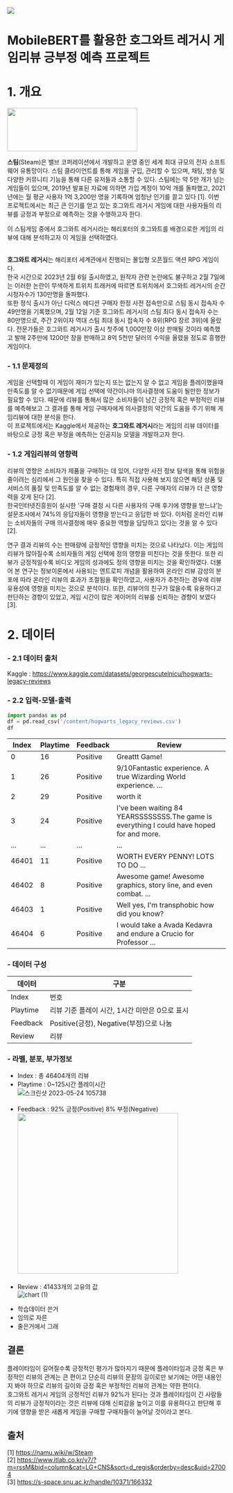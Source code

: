 
<img src = "https://user-images.githubusercontent.com/79897716/234443638-811bd143-3d53-46b3-9516-65be5d95b620.jpg" ><br/>

# MobileBERT를 활용한 호그와트 레거시 게임리뷰 긍부정 예측 프로젝트

# 1. 개요

 <img src = "https://user-images.githubusercontent.com/79897716/234445318-cec73f4a-e3ca-4426-b738-9ff31227f6b1.png" width="300" height="100">

 **스팀**(Steam)은 밸브 코퍼레이션에서 개발하고 운영 중인 세계 최대 규모의 전자 소프트웨어 유통망이다. 스팀 클라이언트를 통해 게임을 구입, 관리할 수 있으며, 채팅, 방송 및 다양한 커뮤니티 기능을 통해 다른 유저들과 소통할 수 있다. 스팀에는 약 5만 개가 넘는 게임들이 있으며, 2019년 발표된 자료에 의하면 가입 계정이 10억 개를 돌파했고, 2021년에는 월 평균 사용자 1억 3,200만 명을 기록하며 엄청난 인기를 끌고 있다 [1]. 이번 프로젝트에서는 최근 큰 인기를 얻고 있는 호그와트 레거시 게임에 대한 사용자들의 리뷰를 긍정과 부정으로 예측하는 것을 수행하고자 한다.
 
이 스팀게임 중에서 호그와트 레거시라는 해리포터의 호그와트를 배경으로한 게임의 리뷰에 대해 분석하고자 이 게임을 선택하였다.<br/><br/>

**호그와트 레거시**는 해리포터 세계관에서 진행되는 몰입형 오픈월드 액션 RPG 게임이다.  
  한국 시간으로 2023년 2월 6일 출시하였고, 원작자 관련 논란에도 불구하고 2월 7일에는 이러한 논란이 무색하게 트위치 트래커에 따르면 트위치에서 호그와트 레거시의 순간 시청자수가 130만명을 돌파했다.<br/>
  또한 정식 출시가 아닌 디럭스 에디션 구매자 한정 사전 접속만으로 스팀 동시 접속자 수 49만명을 기록했으며, 2월 12일 기준 호그와트 레거시의 스팀 최다 동시 접속자 수는 80만명으로, 주간 2위이자 역대 스팀 최대 동시 접속자 수 8위(RPG 장르 3위)에 올랐다. 전문가들은 호그와트 레거시가 출시 첫주에 1,000만장 이상 판매될 것이라 예측했고 발매 2주만에 1200만 장을 판매하고 8억 5천만 달러의 수익을 올렸을 정도로 흥행한 게임이다.

### - 1.1 문제정의
 
 게임을 선택할때 이 게임이 재미가 있는지 또는 없는지 알 수 없고 게임을 플레이했을때 만족도를 알 수 없기때문에 게임 선택에 약간이나마 의사결정에 도움이 될만한 정보가 필요할 수 있다.
 때문에 리뷰를 통해서 많은 소비자들이 남긴 긍정적 혹은 부정적인 리뷰를 예측해보고 그 결과를 통해 게임 구매자에게 의사결정의 약간의 도움을 주기 위해 게임리뷰에 대한 분석을 한다.<br>
 이 프로젝트에서는 Kaggle에서 제공하는 **호그와트 레거시**라는 게임의 리뷰 데이터를 바탕으로 긍정 혹은 부정을 예측하는 인공지능 모델을 개발하고자 한다.
 
 ### - 1.2 게임리뷰의 영향력
 
 리뷰의 영향은 소비자가 제품을 구매하는 데 있어, 다양한 사전 정보 탐색을 통해 위험을 줄이려는 심리에서 그 원인을 찾을 수 있다. 특히 직접 사용해 보지 않으면 해당 상품 및 서비스의 품질 및 만족도를 알 수 없는 경험재의 경우, 다른 구매자의 리뷰가 더 큰 영향력을 갖게 된다 [2].  
 한국인터넷진흥원이 실시한 ‘구매 결정 시 다른 사용자의 구매 후기에 영향을 받느냐’는 설문조사에서 74%의 응답자들이 영향을 받는다고 응답한 바 있다. 이처럼 온라인 리뷰는 소비자들의 구매 의사결정에 매우 중요한 역할을 담당하고 있다는 것을 알 수 있다 [2].  

 연구 결과 리뷰의 수는 판매량에 긍정적인 영향을 미치는 것으로 나타났다. 이는 게임의 리뷰가 많아질수록 소비자들의 게임 선택에 정의 영향을 미친다는 것을 뜻한다. 또한 리뷰가 긍정적일수록 비디오 게임의 성과에도 정의 영향을 미치는 것을 확인하였다. 더불어 본 연구는 정보이론에서 사용되는 엔트로피 개념을 활용하여 온라인 리뷰 감성의 분포에 따라 온라인 리뷰의 효과가 조절됨을 확인하였고, 사용자가 추천하는 경우에 리뷰 유용성에 영향을 미치는 것으로 분석이다. 
 또한, 리뷰어의 친구가 많을수록 유용하다고 판단하는 경향이 있었고, 게임 시간이 많은 게이머의 리뷰를 신뢰하는 경향이 보였다 [3].
 
# 2. 데이터
 ### - 2.1 데이터 출처
  Kaggle : https://www.kaggle.com/datasets/georgescutelnicu/hogwarts-legacy-reviews
  
 ### - 2.2 입력-모델-출력
 ```python
 import pandas as pd
 df = pd.read_csv('/content/hogwarts_legacy_reviews.csv')
 df
 ```
 
 |Index|Playtime|Feedback|Review|
 |---|---|---|---|
 |0|16|Positive|Greattt Game!|
 |1|26|Positive|9/10Fantastic experience. A true Wizarding World experience. ...|
 |2|29|Positive|worth it|
 |3|24|Positive|I've been waiting 84 YEARSSSSSSSS.The game is everything I could have hoped for and more.|
 |...|...|...|...|
 |46401|11|Positive|WORTH EVERY PENNY! LOTS TO DO ...|
 |46402|8|Positive|Awesome game! Awesome graphics, story line, and even combat. ...|
 |46403|1|Positive|Well yes, I'm transphobic how did you know?|
 |46404|6|Positive|I would take a Avada Kedavra and endure a Crucio for Professor ...|
 ### - 데이터 구성
 |데이터|구분|
 |---|---|
 |Index|번호|
 |Playtime|리뷰 기준 플레이 시간, 1시간 미만은 0으로 표시|
 |Feedback|Positive(긍정), Negative(부정)으로 나눔|
 |Review|리뷰|
 
 ### - 라벨, 분포, 부가정보
  - Index : 총 46404개의 리뷰<br/>
  - Playtime : 0~125시간 플레이시간<br/> ![스크린샷 2023-05-24 105738](https://github.com/leetaehee1/2023project/assets/79897716/a1ee0dee-c641-485b-a1f3-52f904b32896)
<br/><br/>
  - Feedback : 92% 긍정(Positive) 8% 부정(Negative) <br/> <img src = "https://user-images.githubusercontent.com/79897716/232953272-a5538f34-0fcd-4e57-91ce-def8cbeb5546.png" width="370" height="370">
<br/><br/>
  - Review : 41433개의 고유의 값 <br/>![chart (1)](https://user-images.githubusercontent.com/79897716/235825321-c1bf5900-e574-42b5-bf20-b0cb5f28c451.png)<br/>

+ 학습데이터 쓴거
+ 임의로 자른
+ 줄은거에서 그래
 ## 결론  
  플레이타임이 길어질수록 긍정적인 평가가 많아지기 때문에 플레이타임과 긍정 혹은 부정적인 리뷰의 관계는 큰 편이고 단순히 리뷰의 문장의 길이로만 보기에는 어떤 내용인지 봐야 하므로 리뷰의 길이와 긍정 혹은 부정적인 리뷰의 관계는 약한 편이다.  
  호그와트 레거시 게임의 긍정적인 리뷰가 92%가 된다는 것과 플레이타임이 긴 사람들의 리뷰가 긍정적이라는 것은 리뷰에 대해 신뢰감을 높이고 이를 유용하다고 판단해 후기에 영향을 받은 새롭게 게임을 구매할 구매자들이 늘어날 것이라고 본다.
  
 ## 출처
[1] https://namu.wiki/w/Steam <br/>
[2] https://www.itlab.co.kr/v7/?m=rssM&bid=column&cat=LG+CNS&sort=d_regis&orderby=desc&uid=27004 <br/>
[3] https://s-space.snu.ac.kr/handle/10371/166332
